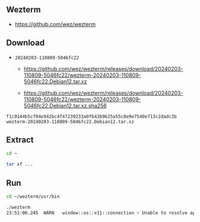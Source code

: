 ## Wezterm

- https://github.com/wez/wezterm

## Download

- `20240203-110809-5046fc22`
    - https://github.com/wez/wezterm/releases/download/20240203-110809-5046fc22/wezterm-20240203-110809-5046fc22.Debian12.tar.xz

    - https://github.com/wez/wezterm/releases/download/20240203-110809-5046fc22/wezterm-20240203-110809-5046fc22.Debian12.tar.xz.sha256

```
f1c9144b5cf04e942bc4f47239233a0f643b9625a55c8e9e7540e713c2dadc3b  wezterm-20240203-110809-5046fc22.Debian12.tar.xz
```

## Extract

```sh
cd ~

tar xf ...
```

## Run

```sh
cd ~/wezterm/usr/bin

./wezterm
23:51:06.245  WARN   window::os::x11::connection > Unable to resolve appearance using xdg-desktop-portal: get_appearance.read_setting: Reading xdg-portal org.freedesktop.appearance color-scheme: org.freedesktop.DBus.Error.ServiceUnknown: The name org.freedesktop.portal.Desktop was not provided by any .service files
```
